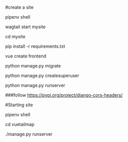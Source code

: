 #create a site

pipenv shell

wagtail start mysite

cd mysite

pip install -r requirements.txt

vue create frontend

python manage.py migrate

python manage.py createsuperuser

python manage.py runserver

###follow 
https://pypi.org/project/django-cors-headers/


#Starting site

pipenv shell

cd vuetailmap

./manage.py runserver